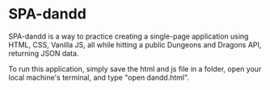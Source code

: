 # SPA-dandd

SPA-dandd is a way to practice creating a single-page application using HTML, CSS, Vanilla JS, all while hitting a public Dungeons and Dragons API, returning JSON data. 

To run this application, simply save the html and js file in a folder, open your local machine's terminal, and type "open dandd.html".
